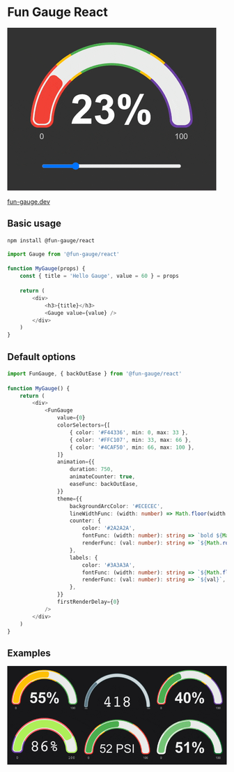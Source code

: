 # Fun Gauge React

![Fun gauge](https://raw.githubusercontent.com/alejandroMA/fun-gauge/refs/heads/main/assets/fun-gauge.gif)

[fun-gauge.dev](https://fun-gauge.dev)

## Basic usage

```sh
npm install @fun-gauge/react
```

```javascript
import Gauge from '@fun-gauge/react'

function MyGauge(props) {
    const { title = 'Hello Gauge', value = 60 } = props

    return (
        <div>
            <h3>{title}</h3>
            <Gauge value={value} />
        </div>
    )
}
```

## Default options

```typescript
import FunGauge, { backOutEase } from '@fun-gauge/react'

function MyGauge() {
    return (
        <div>
            <FunGauge
                value={0}
                colorSelectors={[
                    { color: '#F44336', min: 0, max: 33 },
                    { color: '#FFC107', min: 33, max: 66 },
                    { color: '#4CAF50', min: 66, max: 100 },
                ]}
                animation={{
                    duration: 750,
                    animateCounter: true,
                    easeFunc: backOutEase,
                }}
                theme={{
                    backgroundArcColor: '#ECECEC',
                    lineWidthFunc: (width: number) => Math.floor(width * 0.095),
                    counter: {
                        color: '#2A2A2A',
                        fontFunc: (width: number): string => `bold ${Math.floor(width * 0.23)}px arial`,
                        renderFunc: (val: number): string => `${Math.round(val)}%`,
                    },
                    labels: {
                        color: '#3A3A3A',
                        fontFunc: (width: number): string => `${Math.floor((width * 0.095) / 2)}px arial`,
                        renderFunc: (val: number): string => `${val}`,
                    },
                }}
                firstRenderDelay={0}
            />
        </div>
    )
}
```

## Examples

![Fun gauge](https://raw.githubusercontent.com/alejandroMA/fun-gauge/refs/heads/main/assets/fun-gauge-examples.gif)
